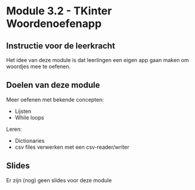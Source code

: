 # Module 3.2 - TKinter Woordenoefenapp

## Instructie voor de leerkracht

Het idee van deze module is dat leerlingen een eigen app gaan maken om woordjes mee te oefenen.&#x20;

## Doelen van deze module

Meer oefenen met bekende concepten:

* Lijsten
* While loops

Leren:

* Dictionaries
* csv files verwerken met een csv-reader/writer

## Slides

Er zijn (nog) geen slides voor deze module

